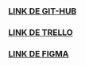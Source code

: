 ### [LINK DE GIT-HUB](https://github.com/Sofialjure/programacion-movil-2025-a-g2.git)
### [LINK DE TRELLO](https://trello.com/invite/b/67b4c77544e7adfe122f89b4/ATTI0805a302d13f25ffdb7e9baed89e09078FA4F3BD/actividad-trello-creacion-to-do-list)
### [LINK DE FIGMA](https://www.figma.com/design/2FoJHU0ptgUSoZIPwxJZbN/Untitled?node-id=6-54&t=epw481rZsuBc1vGl-1)
